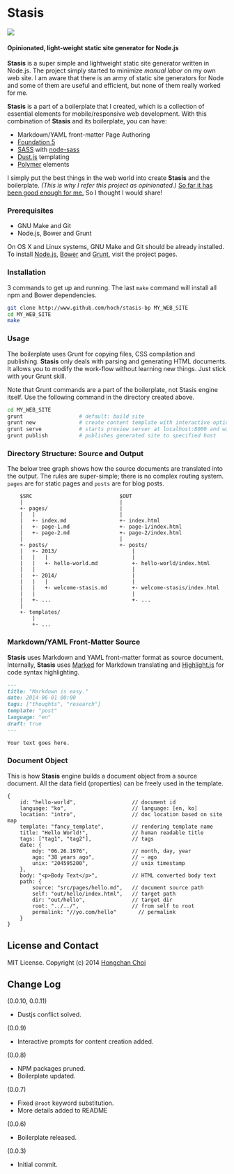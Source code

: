 # Stasis

<img src="https://travis-ci.org/hoch/stasis.svg?branch=master" />

#### **Opinionated, light-weight static site generator for Node.js**

__Stasis__ is a super simple and lightweight static site generator written in Node.js. The project simply started to minimize _manual labor_ on my own web site. I am aware that there is an army of static site generators for Node and some of them are useful and efficient, but none of them really worked for me.

__Stasis__ is a part of a boilerplate that I created, which is a collection of essential elements for mobile/responsive web development. With this combination of __Stasis__ and its boilerplate, you can have:

- Markdown/YAML front-matter Page Authoring
- [Foundation 5](http://foundation.zurb.com/)
- [SASS](http://sass-lang.com/) with [node-sass](https://github.com/sass/node-sass)
- [Dust.js](http://linkedin.github.io/dustjs/) templating
- [Polymer](http://www.polymer-project.org/) elements

I simply put the best things in the web world into create __Stasis__ and the boilerplate. _(This is why I refer this project as opinionated.)_ [So far it has been good enough for me.](http://hoch.io) So I thought I would share!


### Prerequisites

- GNU Make and Git
- Node.js, Bower and Grunt

On OS X and Linux systems, GNU Make and Git should be already installed. To install [Node.js](http://nodejs.org/), [Bower](http://bower.io/) and [Grunt](http://gruntjs.com/), visit the project pages.


### Installation

3 commands to get up and running. The last `make` command will install all npm and Bower dependencies.

~~~bash
git clone http://www.github.com/hoch/stasis-bp MY_WEB_SITE
cd MY_WEB_SITE
make
~~~


### Usage

The boilerplate uses Grunt for copying files, CSS compilation and publishing. __Stasis__ only deals with parsing and generating HTML documents. It allows you to modify the work-flow without learning new things. Just stick with your Grunt skill.

Note that Grunt commands are a part of the boilerplate, not Stasis engine itself. Use the following command in the directory created above.

~~~bash
cd MY_WEB_SITE
grunt                  # default: build site 
grunt new              # create content template with interactive options
grunt serve            # starts preview server at localhost:8000 and watch
grunt publish          # publishes generated site to specified host
~~~


### Directory Structure: Source and Output

The below tree graph shows how the source documents are translated into the output. The rules are super-simple; there is no complex routing system. `pages` are for static pages and `posts` are for blog posts.

        $SRC                            $OUT
        |                               |
        +- pages/                       |
        |   |                           |    
        |   +- index.md                 +- index.html
        |   +- page-1.md                +- page-1/index.html
        |   +- page-2.md                +- page-2/index.html
        |                               |
        +- posts/                       +- posts/
        |   +- 2013/                        |
        |   |   |                           |
        |   |   +- hello-world.md           +- hello-world/index.html
        |   |                               |
        |   +- 2014/                        |
        |   |   |                           |
        |   |   +- welcome-stasis.md        +- welcome-stasis/index.html
        |   |                               |
        |   +- ...                          +- ...
        |
        +- templates/
            |
            +- ...


### Markdown/YAML Front-Matter Source

__Stasis__ uses Markdown and YAML front-matter format as source document. Internally, __Stasis__ uses [Marked](https://github.com/chjj/marked) for Markdown translating and [Highlight.js](http://highlightjs.org/) for code syntax highlighting.

~~~markdown
---
title: "Markdown is easy."
date: 2014-06-01 00:00
tags: ["thoughts", "research"]
template: "post"
language: "en"
draft: true
---

Your text goes here.

~~~


### Document Object

This is how __Stasis__ engine builds a document object from a source document. All the data field (properties) can be freely used in the template.

    {
        id: "hello-world",                  // document id
        language: "ko",                     // language: [en, ko]
        location: "intro",                  // doc location based on site map
        template: "fancy_template",         // rendering template name
        title: "Hello World!",              // human readable title
        tags: ["tag1", "tag2"],             // tags
        date: {
            mdy: "06.26.1976",              // month, day, year
            ago: "38 years ago",            // ~ ago
            unix: "204595200",              // unix timestamp
        },
        body: "<p>Body Text</p>",           // HTML converted body text
        path: {
            source: "src/pages/hello.md",   // document source path
            self: "out/hello/index.html",   // target path
            dir: "out/hello",               // target dir
            root: "../../",                 // from self to root
            permalink: "//yo.com/hello"       // permalink
        }
    }


## License and Contact

MIT License. Copyright (c) 2014 [Hongchan Choi](https://ccrma.stanford.edu/~hongchan)


## Change Log

(0.0.10, 0.0.11)
- Dustjs conflict solved.

(0.0.9)
- Interactive prompts for content creation added.

(0.0.8)
- NPM packages pruned.
- Boilerplate updated.

(0.0.7)
- Fixed `@root` keyword substitution.
- More details added to README

(0.0.6) 
- Boilerplate released.

(0.0.3) 
- Initial commit.